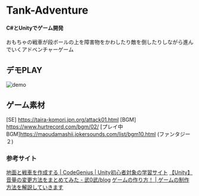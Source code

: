 # Tank-Adventure

#### C#とUnityでゲーム開発

おもちゃの戦車が段ボールの上を障害物をかわしたり敵を倒したりしながら進んでいくアドベンチャーゲーム
## デモPLAY
![demo](https://user-images.githubusercontent.com/63275973/112313097-d5139b80-8cea-11eb-8068-4473c53a69d9.gif)

## ゲーム素材

[SE] https://taira-komori.jpn.org/attack01.html
[BGM] https://www.hurtrecord.com/bgm/02/
[プレイ中BGM]https://maoudamashii.jokersounds.com/list/bgm10.html
(ファンタジー２)

### 参考サイト

[地面と戦車を作成する | CodeGenius | Unity初心者対象の学習サイト](https://codegenius.org/open/courses/24/sections/104)
[【Unity】 音量の変更方法をまとめてみた - 武0武/blog](https://bravememo.hatenablog.com/entry/2019/12/08/005415)
[ゲームの作り方！ | ゲームの制作方法を解説していきます](https://dkrevel.com/)


